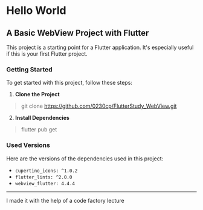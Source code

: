 # Hello World

## A Basic WebView Project with Flutter

This project is a starting point for a Flutter application. It's especially useful if this is your first Flutter project.

### Getting Started

To get started with this project, follow these steps:

1. **Clone the Project**
   
  > git clone https://github.com/0230cp/FlutterStudy_WebView.git

2. **Install Dependencies**

 > flutter pub get

### Used Versions

Here are the versions of the dependencies used in this project:

- `cupertino_icons: ^1.0.2`
- `flutter_lints: ^2.0.0`
- `webview_flutter: 4.4.4`

---

I made it with the help of a code factory lecture
